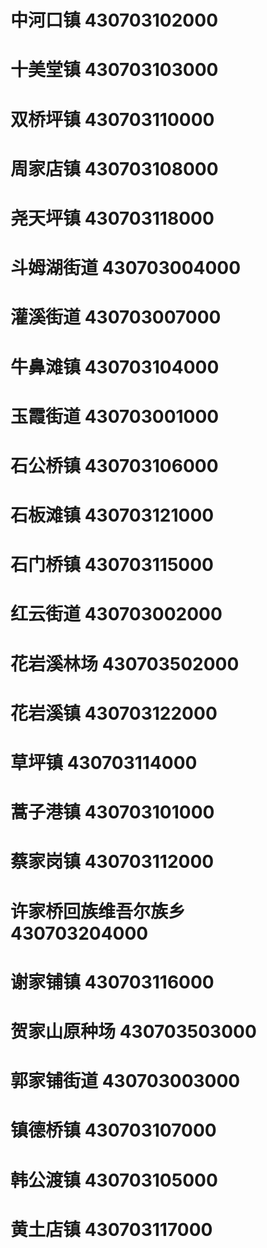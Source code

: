 # 中河口镇 430703102000
# 十美堂镇 430703103000
# 双桥坪镇 430703110000
# 周家店镇 430703108000
# 尧天坪镇 430703118000
# 斗姆湖街道 430703004000
# 灌溪街道 430703007000
# 牛鼻滩镇 430703104000
# 玉霞街道 430703001000
# 石公桥镇 430703106000
# 石板滩镇 430703121000
# 石门桥镇 430703115000
# 红云街道 430703002000
# 花岩溪林场 430703502000
# 花岩溪镇 430703122000
# 草坪镇 430703114000
# 蒿子港镇 430703101000
# 蔡家岗镇 430703112000
# 许家桥回族维吾尔族乡 430703204000
# 谢家铺镇 430703116000
# 贺家山原种场 430703503000
# 郭家铺街道 430703003000
# 镇德桥镇 430703107000
# 韩公渡镇 430703105000
# 黄土店镇 430703117000
